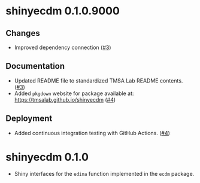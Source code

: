 # shinyecdm 0.1.0.9000

## Changes

- Improved dependency connection ([#3](https://github.com/tmsalab/shinyecdm/pull/3))

## Documentation

- Updated README file to standardized TMSA Lab README contents.
  ([#3](https://github.com/tmsalab/shinyecdm/pull/3))
- Added `pkgdown` website for package available at: https://tmsalab.github.io/shinyecdm
  ([#4](https://github.com/tmsalab/shinyecdm/pull/4))

## Deployment

- Added continuous integration testing with GitHub Actions.
  ([#4](https://github.com/tmsalab/shinyecdm/pull/4))

# shinyecdm 0.1.0

- Shiny interfaces for the `edina` function implemented in the `ecdm` package.
